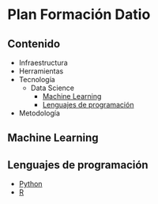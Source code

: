 # Plan Formación Datio

## Contenido

- Infraestructura
- Herramientas
- Tecnología
  - Data Science
    - [Machine Learning](#machinelearning)
    - [Lenguajes de programación](#lenguajesprogramacion)
- Metodología 
    
## Machine Learning

## Lenguajes de programación
- [Python](https://github.com/DatioBD/academy/blob/master/languages/python.md)
- [R](https://github.com/DatioBD/academy/blob/master/languages/r.md)
